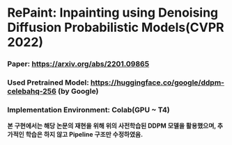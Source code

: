 # **RePaint: Inpainting using Denoising Diffusion Probabilistic Models(CVPR 2022)**
### Paper: https://arxiv.org/abs/2201.09865
### Used Pretrained Model: https://huggingface.co/google/ddpm-celebahq-256 (by Google)
### Implementation Environment: Colab(GPU ~ T4)


**본 구현에서는 해당 논문의 재현을 위해 위의 사전학습된 DDPM 모델을 활용했으며, 추가적인 학습은 하지 않고 Pipeline 구조만 수정하였음.**
